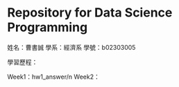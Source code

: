 # Repository for Data Science Programming

姓名：曹書誠
學系：經濟系
學號：b02303005



學習歷程：

  Week1：hw1_answer/n
  Week2：

